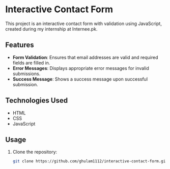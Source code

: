 # Interactive Contact Form

This project is an interactive contact form with validation using JavaScript, created during my internship at Internee.pk.

## Features

- **Form Validation**: Ensures that email addresses are valid and required fields are filled in.
- **Error Messages**: Displays appropriate error messages for invalid submissions.
- **Success Message**: Shows a success message upon successful submission.

## Technologies Used

- HTML
- CSS
- JavaScript

## Usage

1. Clone the repository:
   ```sh
   git clone https://github.com/ghulam1112/interactive-contact-form.git
